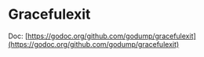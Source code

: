 # Gracefulexit

Doc: [https://godoc.org/github.com/godump/gracefulexit](https://godoc.org/github.com/godump/gracefulexit)
